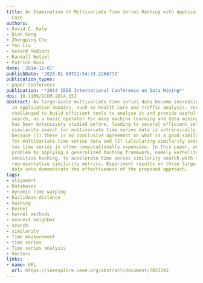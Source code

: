 ```yaml
---
title: An Examination of Multivariate Time Series Hashing with Applications to Health
  Care
authors:
- David C. Kale
- Dian Gong
- Zhengping Che
- Yan Liu
- Gerard Medioni
- Randall Wetzel
- Patrick Ross
date: '2014-12-01'
publishDate: '2025-01-08T22:54:33.226677Z'
publication_types:
- paper-conference
publication: '*2014 IEEE International Conference on Data Mining*'
doi: 10.1109/ICDM.2014.153
abstract: As large-scale multivariate time series data become increasingly common
  in application domains, such as health care and traffic analysis, researchers are
  challenged to build efficient tools to analyze it and provide useful insights. Similarity
  search, as a basic operator for many machine learning and data mining algorithms,
  has been extensively studied before, leading to several efficient solutions. However,
  similarity search for multivariate time series data is intrinsically challenging
  because (1) there is no conclusive agreement on what is a good similarity metric
  for multivariate time series data and (2) calculating similarity scores between
  two time series is often computationally expensive. In this paper, we address this
  problem by applying a generalized hashing framework, namely kernelized locality
  sensitive hashing, to accelerate time series similarity search with a series of
  representative similarity metrics. Experiment results on three large-scale clinical
  data sets demonstrate the effectiveness of the proposed approach.
tags:
- alignment
- Databases
- dynamic time warping
- Euclidean distance
- hashing
- Kernel
- kernel methods
- nearest neighbor
- search
- similarity
- Time measurement
- time series
- Time series analysis
- Vectors
links:
- name: URL
  url: https://ieeexplore.ieee.org/abstract/document/7023343
---
```

